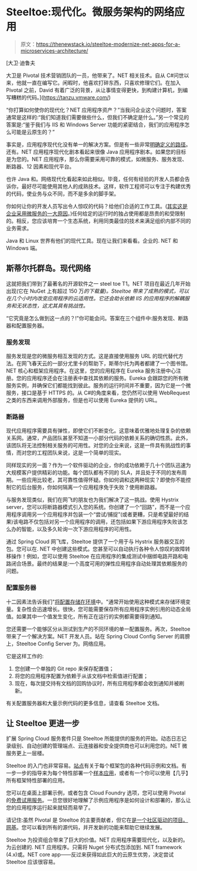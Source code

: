 # Steeltoe:现代化。微服务架构的网络应用

> 原文：<https://thenewstack.io/steeltoe-modernize-net-apps-for-a-microservices-architecture/>

[](https://tanzu.vmware.com/)

 [大卫·迪鲁夫

大卫是 Pivotal 技术营销团队的一员，他带来了。NET 相关技术。自从 C#问世以来，他就一直在编写它。闲暇时，他喜欢打碎东西，只喜欢修理它们。在加入 Pivotal 之前，David 有着广泛的背景，从让事情变得更快，到构建计算机，到编写糟糕的代码。](https://tanzu.vmware.com/) [](https://tanzu.vmware.com/)

“你打算如何使你的现代化？NET 应用程序资产？”当我问企业这个问题时，答案通常是这样的:“我们知道我们需要做些什么，但我们不确定是什么。”另一个常见的答案是:“鉴于我们与 IIS 和 Windows Server 功能的紧密结合，我们的应用程序怎么可能是云原生的？”

事实是，应用程序现代化没有单一的解决方案。但是有一些非常[明确定义的路径](https://content.pivotal.io/blog/help-has-arrived-how-pcf-2-1-changes-how-you-look-at-windows-and-net)。还有。NET 应用程序现代化剧本看起来很像 Java 应用程序剧本。如果您的目标是为您的。NET 应用程序，那么你需要采用可靠的模式，如微服务、服务发现、断路器、12 因素和现代平台。

也许 Java 和。网络现代化看起来如此相似。毕竟，任何有经验的开发人员都会告诉你，最好尽可能使用其他人的成熟技术。这样，软件工程师可以专注于构建优秀的代码，使业务与众不同，而不是多余的脚手架。

你如何让你的开发人员写出令人惊叹的代码？给他们合适的工作工具。([其实这是企业采用微服务的一大原因](https://content.pivotal.io/blog/should-that-be-a-microservice-keep-these-six-factors-in-mind)。)任何给定的运行时的独占使用都是昂贵的和受限制的。相反，您应该培育一个生态系统，利用同类最佳的技术来满足组织内部不同的业务需求。

Java 和 Linux 世界有他们的现代工具。现在让我们来看看。企业的. NET 和 Windows 端。

## 斯蒂尔托群岛。现代网络

这就把我们带到了最著名的开源软件之一 steel toe T1。NET 项目在最近几年开始出现(它在 NuGet 上有超过 150 万*的下载量)。Steeltoe 带来了成熟的模式，可以在几个小时内改变应用程序的云适用性。它还会助长依赖 IIS 的应用程序的解耦服务和无状态性，这尤其具有挑战性。*

“它究竟是怎么做到这一点的？!"你可能会问。答案在三个组件中:服务发现、断路器和配置服务器。

### 服务发现

服务发现是您的微服务相互发现的方式。这是直接使用服务 URL 的现代替代方法。在网飞春天云的一部分尤里卡的帮助下，斯蒂尔托为两者都建了一个图书馆。NET 核心和框架应用程序。在这里，您的应用程序在 Eureka 服务注册中心注册。您的应用程序还会在注册表中查找其依赖的服务。Eureka 会跟踪您的所有微服务实例，并确保它们都能找到彼此。服务的运行时间并不重要，因为它是一个微服务，接口是基于 HTTPS 的。从 C#的角度来看，您仍然可以使用 WebRequest 之类的东西来调用外部服务，但是也可以使用 Eureka 提供的 URL。

### 断路器

现代应用程序需要具有弹性，即使它们不断变化。这意味着优雅地处理复杂的依赖关系网。通常，产品团队甚至不知道一小部分代码的依赖关系的确切性质。此外，该团队将无法控制相关服务的可用性。对您的企业来说，这是一件具有挑战性的事情，而对您的工程团队来说，这是一个简单的现实。

同样现实的另一面？作为一个软件驱动的企业，你的成功依赖于几十个团队迅速为大规模客户提供精彩的功能。每个团队都有不同的 SLA，并且处于不同的发布周期。一些应用比较老，其可靠性值得怀疑。你如何调和这两种现实？即使你不能控制它的后台服务，你如何隔离一个应用程序免于失败？使用断路器。

与服务发现类似，我们在网飞的朋友也为我们解决了这一挑战。使用 Hystrix server，您可以将断路器模式引入您的系统。你创建了一个“回路”，而不是一个应用程序调用另一个应用程序并包装一个“尝试/捕捉”(或者更糟，只是希望最好的结果)该电路不仅包括对另一个应用程序的调用，还包括如果下游应用程序失败该怎么办的智能，以及多久轮询一次下游应用程序的可用性。

通过 Spring Cloud 网飞库，Steeltoe 提供了一个用于与 Hystrix 服务器交互的包。您可以在. NET 中创建这些模式。您甚至可以自动执行各种令人惊叹的故障转移操作！例如，您可以使用 Steeltoe 在应用程序的集成测试中捆绑电路开路和电路闭合场景。最终的结果是:一个高度可用的弹性应用程序自动处理其依赖服务的问题。

### 配置服务器

十二因素法告诉我们"[将配置存储在环境](https://12factor.net/config)中。"通常开始使用这种模式来存储环境变量。复杂性会迅速增长。很快，您可能需要保存所有应用程序实例引用的动态全局值。如果其中一个值发生变化，所有正在运行的实例都需要得到通知。

您还需要一个能够区分从测试到生产的不同环境的单一配置服务。再次，Steeltoe 带来了一个解决方案。NET 开发人员。站在 Spring Cloud Config Server 的肩膀上，Steeltoe Config Server 为。网络应用。

它是这样工作的:

1.  您创建一个单独的 Git repo 来保存配置值；
2.  将您的应用程序配置为依赖于从该文档中检索值进行配置；
3.  现在，每次提交持有文档的回购协议时，所有应用程序都会收到通知并被刷新。

有关配置服务器和大量示例代码的更多信息，请查看 Steeltoe 文档。

## 让 Steeltoe 更进一步

扩展 Spring Cloud 服务套件只是 Steeltoe 所能提供的服务的开始。动态日志记录级别、自动创建的管理端点、云连接器和安全提供商也可以利用您的。NET 微服务更上一层楼。

Steeltoe 的入门也非常容易。[站点](https://steeltoe.io)有关于每个框架包的各种代码示例和文档。有一步一步的指导来为每个特性部署一个[样本应用](https://github.com/SteeltoeOSS/Samples)，或者有一个你可以使用【几乎】所有框架特性部署的应用。

您可以在桌面上部署示例，或者包含 Cloud Foundry 选项，您可以使用 Pivotal 的[免费试用服务](https://run.pivotal.io/)。一旦您很好地理解了示例应用程序是如何设计和部署的，那么让您的应用程序运行起来就轻而易举了。

请记住:虽然 Pivotal 是 Steeltoe 的主要贡献者，但它在[是一个社区驱动的项目。网基](https://dotnetfoundation.org/Projects?searchquery=steeltoe&type=project)。您可以看到所有的源代码，并开发新的功能来帮助它继续发展。

Steeltoe 为投资组合带来了巨大的价值。NET 应用程序需要现代化，以及新的。为云创建的. NET 应用程序。只需将 Nuget 分布式包添加到. NET framework (4.x)或。NET core app——反过来获得如此巨大的云原生优势，决定尝试 Steeltoe 应该很容易。

<svg xmlns:xlink="http://www.w3.org/1999/xlink" viewBox="0 0 68 31" version="1.1"><title>Group</title> <desc>Created with Sketch.</desc></svg>